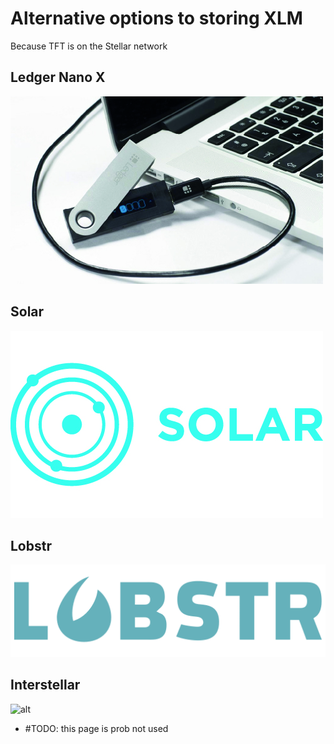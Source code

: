# Alternative options to storing XLM

Because TFT is on the Stellar network

## Ledger Nano X

![alt](img/ledger_nano_logo.jpg)

## Solar

![alt](img/solar_wallet_logo.jpg)

## Lobstr

![alt](img/lobstr_wallet_logo.png)

## Interstellar

![alt](img/interstellar_logo.png)


- #TODO: this page is prob not used

